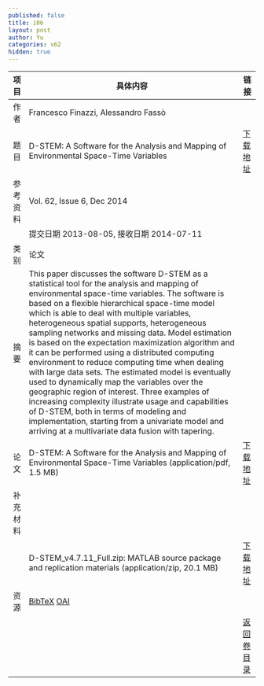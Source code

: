```yaml
---
published: false
title: i06
layout: post
author: Yu
categories: v62
hidden: true
---
```


| 项目 | 具体内容 | 链接 |
|---:|---|---|
| 作者 | Francesco Finazzi, Alessandro Fassò| |
| 题目 |D-STEM: A Software for the Analysis and Mapping of Environmental Space-Time Variables | [下载地址](http://www.jstatsoft.org/v62/i06/paper) |
| 参考资料 |Vol. 62, Issue 6, Dec 2014 | |
| | 提交日期 2013-08-05, 接收日期 2014-07-11| | 
| 类别 | 论文| |
| 摘要 | This paper discusses the software D-STEM as a statistical tool for the analysis and mapping of environmental space-time variables. The software is based on a flexible hierarchical space-time model which is able to deal with multiple variables, heterogeneous spatial supports, heterogeneous sampling networks and missing data. Model estimation is based on the expectation maximization algorithm and it can be performed using a distributed computing environment to reduce computing time when dealing with large data sets. The estimated model is eventually used to dynamically map the variables over the geographic region of interest. Three examples of increasing complexity illustrate usage and capabilities of D-STEM, both in terms of modeling and implementation, starting from a univariate model and arriving at a multivariate data fusion with tapering.| |
| 论文 | D-STEM: A Software for the Analysis and Mapping of Environmental Space-Time Variables  (application/pdf, 1.5 MB)| [下载地址](http://www.jstatsoft.org/v62/i06/paper) |
| 补充材料 | | |
| |D-STEM_v4.7.11_Full.zip: MATLAB source package and replication materials  (application/zip, 20.1 MB)|  [下载地址](http://www.jstatsoft.org/v62/i06/supp/1) |
| 资源 | [BibTeX](http://www.jstatsoft.org/v62/i06/bibtex) [OAI](http://www.jstatsoft.org/oai?verb=GetRecord&identifier=oai.jstatsoft/v62/i06&prefix=oai_dc)| |
| |  | [返回卷目录]({{site.baseurl}}/volume/v62.html) |